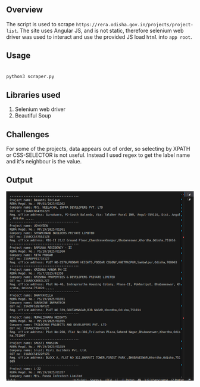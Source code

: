 ## Overview

The script is used to scrape `https://rera.odisha.gov.in/projects/project-list`. 
The site uses Angular JS, and is not static, therefore selenium web driver was
used to interact and use the provided JS load `html` into `app root`.


## Usage

```python

python3 scraper.py

```

## Libraries used

1. Selenium web driver
2. Beautiful Soup

## Challenges

For some of the projects, data appears out of order, so selecting by XPATH or CSS-SELECTOR is not useful. Instead I used regex to get the label name and it's neighbour is the value.

## Output
![alt text](image.png)